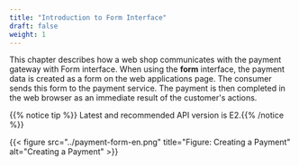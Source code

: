 ```yaml
---
title: "Introduction to Form Interface"
draft: false
weight: 1
---
```


This chapter describes how a web shop communicates with the payment gateway with Form interface. When using the **form** interface, the payment data is created as a form on the web applications page. The consumer sends this form to the payment service. The payment is then completed in the web browser as an immediate result of the customer's actions.

{{% notice tip %}} Latest and recommended API version is E2.{{% /notice %}}

{{< figure src="../payment-form-en.png" title="Figure: Creating a Payment" alt="Creating a Payment" >}}

